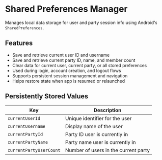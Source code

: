 # Shared Preferences Manager
Manages local data storage for user and party session info using Android's `SharedPreferences`.

## Features
- Save and retrieve current user ID and username
- Save and retrieve current party ID, name, and member count
- Clear data for current user, current party, or all stored preferences 
- Used during login, account creation, and logout flows
- Supports persistent session management and navigation
- Helps restore state when app is resumed or relaunched

## Persistently Stored Values
| Key                          | Description                          |
|------------------------------|--------------------------------------|
| `currentUserId`              | Unique identifier for the user       |
| `currentUsername`            | Display name of the user             |
| `currentPartyId`             | Party ID user is currently in        |
| `currentPartyName`           | Party name user is currently in      |
| `currentPartyUserCount`      | Number of users in the current party |

